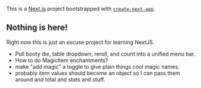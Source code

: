 This is a [Next.js](https://nextjs.org/) project bootstrapped with [`create-next-app`](https://github.com/vercel/next.js/tree/canary/packages/create-next-app).

## Nothing is here!

Right now this is just an excuse project for learning NextJS.

- Pull booty die, table dropdown, reroll, and count into a unified menu bar.
- How to do MagicItem enchantments?
- make "add magic" a toggle to give plain things cool magic names.
- probably item values should become an object so I can pass them around and total and stats and stuff.
